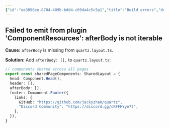 ```yaml
---
{"id":"ee3896ee-8704-409b-bdd4-c69da4c5c5a1","title":"Build errors","description":"Fixes to common build errors of Quartz.","publish":true,"date_created":"Wednesday, October 16th 2024, 8:43:14 pm","date_modified":"Wednesday, October 16th 2024, 8:56:44 pm","editing_lock":true,"live_preview":true,"cssclasses":["mado-heading"],"path":"Quartz/Troubleshooting/Build errors.md","permalink":"/quartz/troubleshooting/build-errors/","PassFrontmatter":true}
---
```



## Failed to emit from plugin 'ComponentResources': afterBody is not iterable

**Cause:** `afterBody` is missing from `quartz.layout.ts`.

**Solution:** Add `afterBody: [],` to `quartz.layout.ts`:

```ts title="quartz.layout.ts" {5} showLineNumbers{4}
// components shared across all pages
export const sharedPageComponents: SharedLayout = {
  head: Component.Head(),
  header: [],
  afterBody: [],
  footer: Component.Footer({
    links: {
      GitHub: "https://github.com/jackyzha0/quartz",
      "Discord Community": "https://discord.gg/cRFFHYye7t",
    },
  }),
}
```
